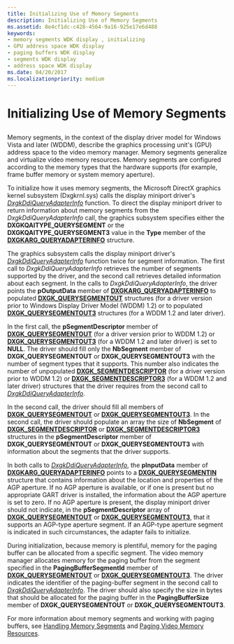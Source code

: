 ```yaml
---
title: Initializing Use of Memory Segments
description: Initializing Use of Memory Segments
ms.assetid: 8e4cf1dc-c428-4564-9a16-925e17e6d488
keywords:
- memory segments WDK display , initializing
- GPU address space WDK display
- paging buffers WDK display
- segments WDK display
- address space WDK display
ms.date: 04/20/2017
ms.localizationpriority: medium
---
```


# Initializing Use of Memory Segments


## <span id="ddk_initializing_use_of_memory_segments_gg"></span><span id="DDK_INITIALIZING_USE_OF_MEMORY_SEGMENTS_GG"></span>


Memory segments, in the context of the display driver model for Windows Vista and later (WDDM), describe the graphics processing unit's (GPU) address space to the video memory manager. Memory segments generalize and virtualize video memory resources. Memory segments are configured according to the memory types that the hardware supports (for example, frame buffer memory or system memory aperture).

To initialize how it uses memory segments, the Microsoft DirectX graphics kernel subsystem (Dxgkrnl.sys) calls the display miniport driver's [*DxgkDdiQueryAdapterInfo*](https://docs.microsoft.com/windows-hardware/drivers/ddi/content/d3dkmddi/nc-d3dkmddi-dxgkddi_queryadapterinfo) function. To direct the display miniport driver to return information about memory segments from the *DxgkDdiQueryAdapterInfo* call, the graphics subsystem specifies either the **DXGKQAITYPE\_QUERYSEGMENT** or the **DXGKQAITYPE\_QUERYSEGMENT3** value in the **Type** member of the [**DXGKARG\_QUERYADAPTERINFO**](https://docs.microsoft.com/windows-hardware/drivers/ddi/content/d3dkmddi/ns-d3dkmddi-_dxgkarg_queryadapterinfo) structure.

The graphics subsystem calls the display miniport driver's [*DxgkDdiQueryAdapterInfo*](https://docs.microsoft.com/windows-hardware/drivers/ddi/content/d3dkmddi/nc-d3dkmddi-dxgkddi_queryadapterinfo) function twice for segment information. The first call to *DxgkDdiQueryAdapterInfo* retrieves the number of segments supported by the driver, and the second call retrieves detailed information about each segment. In the calls to *DxgkDdiQueryAdapterInfo*, the driver points the **pOutputData** member of [**DXGKARG\_QUERYADAPTERINFO**](https://docs.microsoft.com/windows-hardware/drivers/ddi/content/d3dkmddi/ns-d3dkmddi-_dxgkarg_queryadapterinfo) to populated [**DXGK\_QUERYSEGMENTOUT**](https://docs.microsoft.com/windows-hardware/drivers/ddi/content/d3dkmddi/ns-d3dkmddi-_dxgk_querysegmentout) structures (for a driver version prior to Windows Display Driver Model (WDDM) 1.2) or to populated [**DXGK\_QUERYSEGMENTOUT3**](https://docs.microsoft.com/windows-hardware/drivers/ddi/content/d3dkmddi/ns-d3dkmddi-_dxgk_querysegmentout3) structures (for a WDDM 1.2 and later driver).

In the first call, the **pSegmentDescriptor** member of [**DXGK\_QUERYSEGMENTOUT**](https://docs.microsoft.com/windows-hardware/drivers/ddi/content/d3dkmddi/ns-d3dkmddi-_dxgk_querysegmentout) (for a driver version prior to WDDM 1.2) or [**DXGK\_QUERYSEGMENTOUT3**](https://docs.microsoft.com/windows-hardware/drivers/ddi/content/d3dkmddi/ns-d3dkmddi-_dxgk_querysegmentout3) (for a WDDM 1.2 and later driver) is set to **NULL**. The driver should fill only the **NbSegment** member of **DXGK\_QUERYSEGMENTOUT** or **DXGK\_QUERYSEGMENTOUT3** with the number of segment types that it supports. This number also indicates the number of unpopulated [**DXGK\_SEGMENTDESCRIPTOR**](https://docs.microsoft.com/windows-hardware/drivers/ddi/content/d3dkmddi/ns-d3dkmddi-_dxgk_segmentdescriptor) (for a driver version prior to WDDM 1.2) or [**DXGK\_SEGMENTDESCRIPTOR3**](https://docs.microsoft.com/windows-hardware/drivers/ddi/content/d3dkmddi/ns-d3dkmddi-_dxgk_segmentdescriptor3) (for a WDDM 1.2 and later driver) structures that the driver requires from the second call to [*DxgkDdiQueryAdapterInfo*](https://docs.microsoft.com/windows-hardware/drivers/ddi/content/d3dkmddi/nc-d3dkmddi-dxgkddi_queryadapterinfo).

In the second call, the driver should fill all members of [**DXGK\_QUERYSEGMENTOUT**](https://docs.microsoft.com/windows-hardware/drivers/ddi/content/d3dkmddi/ns-d3dkmddi-_dxgk_querysegmentout) or [**DXGK\_QUERYSEGMENTOUT3**](https://docs.microsoft.com/windows-hardware/drivers/ddi/content/d3dkmddi/ns-d3dkmddi-_dxgk_querysegmentout3). In the second call, the driver should populate an array the size of **NbSegment** of [**DXGK\_SEGMENTDESCRIPTOR**](https://docs.microsoft.com/windows-hardware/drivers/ddi/content/d3dkmddi/ns-d3dkmddi-_dxgk_segmentdescriptor) or [**DXGK\_SEGMENTDESCRIPTOR3**](https://docs.microsoft.com/windows-hardware/drivers/ddi/content/d3dkmddi/ns-d3dkmddi-_dxgk_segmentdescriptor3) structures in the **pSegmentDescriptor** member of **DXGK\_QUERYSEGMENTOUT** or **DXGK\_QUERYSEGMENTOUT3** with information about the segments that the driver supports.

In both calls to [*DxgkDdiQueryAdapterInfo*](https://docs.microsoft.com/windows-hardware/drivers/ddi/content/d3dkmddi/nc-d3dkmddi-dxgkddi_queryadapterinfo), the **pInputData** member of [**DXGKARG\_QUERYADAPTERINFO**](https://docs.microsoft.com/windows-hardware/drivers/ddi/content/d3dkmddi/ns-d3dkmddi-_dxgkarg_queryadapterinfo) points to a [**DXGK\_QUERYSEGMENTIN**](https://docs.microsoft.com/windows-hardware/drivers/ddi/content/d3dkmddi/ns-d3dkmddi-_dxgk_querysegmentin) structure that contains information about the location and properties of the AGP aperture. If no AGP aperture is available, or if one is present but no appropriate GART driver is installed, the information about the AGP aperture is set to zero. If no AGP aperture is present, the display miniport driver should not indicate, in the **pSegmentDescriptor** array of [**DXGK\_QUERYSEGMENTOUT**](https://docs.microsoft.com/windows-hardware/drivers/ddi/content/d3dkmddi/ns-d3dkmddi-_dxgk_querysegmentout) or [**DXGK\_QUERYSEGMENTOUT3**](https://docs.microsoft.com/windows-hardware/drivers/ddi/content/d3dkmddi/ns-d3dkmddi-_dxgk_querysegmentout3), that it supports an AGP-type aperture segment. If an AGP-type aperture segment is indicated in such circumstances, the adapter fails to initialize.

During initialization, because memory is plentiful, memory for the paging buffer can be allocated from a specific segment. The video memory manager allocates memory for the paging buffer from the segment specified in the **PagingBufferSegmentId** member of [**DXGK\_QUERYSEGMENTOUT**](https://docs.microsoft.com/windows-hardware/drivers/ddi/content/d3dkmddi/ns-d3dkmddi-_dxgk_querysegmentout) or [**DXGK\_QUERYSEGMENTOUT3**](https://docs.microsoft.com/windows-hardware/drivers/ddi/content/d3dkmddi/ns-d3dkmddi-_dxgk_querysegmentout3). The driver indicates the identifier of the paging-buffer segment in the second call to [*DxgkDdiQueryAdapterInfo*](https://docs.microsoft.com/windows-hardware/drivers/ddi/content/d3dkmddi/nc-d3dkmddi-dxgkddi_queryadapterinfo). The driver should also specify the size in bytes that should be allocated for the paging buffer in the **PagingBufferSize** member of **DXGK\_QUERYSEGMENTOUT** or **DXGK\_QUERYSEGMENTOUT3**.

For more information about memory segments and working with paging buffers, see [Handling Memory Segments](handling-memory-segments.md) and [Paging Video Memory Resources](paging-video-memory-resources.md).

 

 






